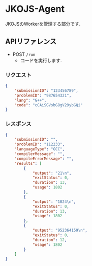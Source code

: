 # JKOJS-Agent

JKOJSのWorkerを管理する部分です.

## APIリファレンス
- POST `/run`
    - コードを実行します.
### リクエスト
```json
{
    "submissionID": "123456789",
    "problemID": "987654321",
    "lang": "G++",
    "code": "cCAiSGVsbG8gV29ybGQi"
}
```

### レスポンス
```json
{
    "submissionID": "",
    "problemID": "112233",
    "languageType": "GCC",
    "compilerMessage": "",
    "compileErrorMessage": "",
    "results": [
        {
            "output": "21\n",
            "exitStatus": 0,
            "duration": 13,
            "usage": 1802
        },
        {
            "output": "1024\n",
            "exitStatus": 0,
            "duration": 13,
            "usage": 1802
        },
        {
            "output": "952364159\n",
            "exitStatus": 0,
            "duration": 12,
            "usage": 1802
        }
    ]
}
```

